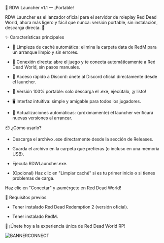🚀 RDW Launcher v1.1 — ¡Portable!

RDW Launcher es el lanzador oficial para el servidor de roleplay Red Dead World, ahora más ligero y fácil que nunca: versión portable, sin instalación, descarga directa. 🤠

✨ Características principales
- 🧹 Limpieza de caché automática: elimina la carpeta data de RedM para un arranque limpio y sin errores.

- 🎯 Conexión directa: abre el juego y te conecta automáticamente a Red Dead World, sin pasos manuales.

- 📢 Acceso rápido a Discord: únete al Discord oficial directamente desde el launcher.

- 🎒 Versión 100% portable: solo descarga el .exe, ejecútalo, ¡y listo!

- 🖥️ Interfaz intuitiva: simple y amigable para todos los jugadores.

- 🔄 Actualizaciones automáticas: (próximamente) el launcher verificará nuevas versiones al arrancar.

📦 ¿Cómo usarlo?
- Descarga el archivo .exe directamente desde la sección de Releases.

- Guarda el archivo en la carpeta que prefieras (o incluso en una memoria USB).

- Ejecuta RDWLauncher.exe.

- (Opcional) Haz clic en "Limpiar caché" si es tu primer inicio o si tienes problemas de carga.

Haz clic en "Conectar" y ¡sumérgete en Red Dead World!

🎯 Requisitos previos
- Tener instalado Red Dead Redemption 2 (versión oficial).

- Tener instalado RedM.

🌵 ¡Únete hoy a la experiencia única de Red Dead World RP!

![BANNERCONNECT](https://github.com/user-attachments/assets/ddef9f55-caf5-4dde-b42b-76f81562e0b2)
